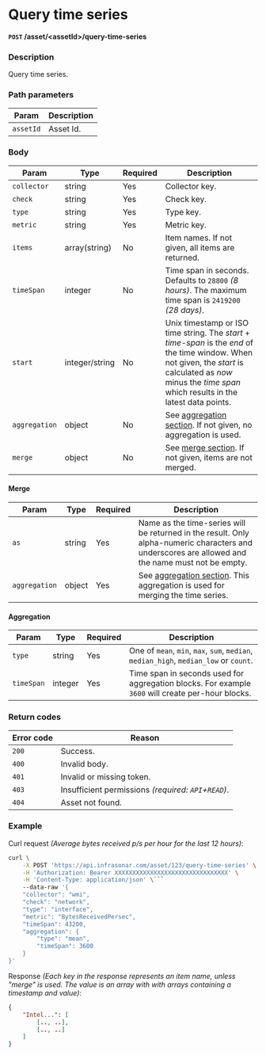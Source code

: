 # Query time series
**`POST` /asset/<assetId\>/query-time-series**

### Description
Query time series.

### Path parameters
Param               | Description
--------------------|-------------
`assetId`           | Asset Id.

### Body
Param           | Type              | Required  | Description
----------------|-------------------|-----------|-------------
`collector`     | string            | Yes       | Collector key.
`check`         | string            | Yes       | Check key.
`type`          | string            | Yes       | Type key.
`metric`        | string            | Yes       | Metric key.
`items`         | array(string)     | No        | Item names. If not given, all items are returned.
`timeSpan`      | integer           | No        | Time span in seconds. Defaults to `28800` _(8 hours)_. The maximum time span is `2419200` _(28 days)_.
`start`         | integer/string    | No        | Unix timestamp or ISO time string. The _start_ + _time-span_ is the _end_ of the time window. When not given, the _start_ is calculated as _now_ minus the _time span_ which results in the latest data points.
`aggregation`   | object            | No        | See [aggregation section](#aggregation). If not given, no aggregation is used.
`merge`         | object            | No        | See [merge section](#merge). If not given, items are not merged.

#### Merge
Param           | Type      | Required  | Description
----------------|-----------|-----------|-------------
`as`            | string    | Yes       | Name as the time-series will be returned in the result. Only alpha-numeric characters and underscores are allowed and the name must not be empty.
`aggregation`   | object    | Yes       | See [aggregation section](#aggregation). This aggregation is used for merging the time series.

#### Aggregation
Param       | Type      | Required  | Description
------------|-----------|-----------|-------------
`type`      | string    | Yes       | One of `mean`, `min`, `max`, `sum`, `median`, `median_high`, `median_low` or `count`.
`timeSpan`  | integer   | Yes       | Time span in seconds used for aggregation blocks. For example `3600` will create per-hour blocks.

### Return codes
Error code  | Reason
------------|--------
`200`       | Success.
`400`       | Invalid body.
`401`       | Invalid or missing token.
`403`       | Insufficient permissions _(required: `API`+`READ`)_.
`404`       | Asset not found.

### Example
Curl request _(Average bytes received p/s per hour for the last 12 hours)_:
```bash
curl \
    -X POST 'https://api.infrasonar.com/asset/123/query-time-series' \
    -H 'Authorization: Bearer XXXXXXXXXXXXXXXXXXXXXXXXXXXXXXXX' \
    -H 'Content-Type: application/json' \```
    --data-raw '{
    "collector": "wmi",
    "check": "network",
    "type": "interface",
    "metric": "BytesReceivedPersec",
    "timeSpan": 43200,
    "aggregation": {
        "type": "mean",
        "timeSpan": 3600
    }
}'
```

Response _(Each key in the response represents an item name, unless "merge" is used. The value is an array with with arrays containing a timestamp and value)_:
```json
{
    "Intel...": [
        [.., ..],
        [.., ..]
    ]
}
```
